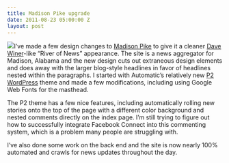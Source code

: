```yaml
---
title: Madison Pike upgrade
date: 2011-08-23 05:00:00 Z
layout: post
---
```


![](/assets/images/madison-pike-upgrade.jpg)I’ve made a few design changes to [Madison Pike](http://www.madisonpike.com/) to give it a cleaner [Dave Winer](http://scripting.com/)\-like “River of News” appearance. The site is a news aggregator for Madison, Alabama and the new design cuts out extraneous design elements and does away with the larger blog-style headlines in favor of headlines nested within the paragraphs. I started with Automatic’s relatively new [P2 WordPress](http://p2theme.com/) theme and made a few modifications, including using Google Web Fonts for the masthead.

The P2 theme has a few nice features, including automatically rolling new stories onto the top of the page with a different color background and nested comments directly on the index page. I’m still trying to figure out how to successfully integrate Facebook Connect into this commenting system, which is a problem many people are struggling with.

I’ve also done some work on the back end and the site is now nearly 100% automated and crawls for news updates throughout the day.
